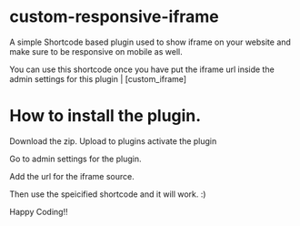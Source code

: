 # custom-responsive-iframe
A simple Shortcode based plugin used to show iframe on your website and make sure to be responsive on mobile as well.

You can use this shortcode once you have put the iframe url inside the admin settings for this plugin | [custom_iframe]


# How to install the plugin.

Download the zip.
Upload to plugins
activate the plugin

Go to admin settings for the plugin. 

Add the url for the iframe source.

Then use the speicified shortcode and it will work. :)

Happy Coding!!
